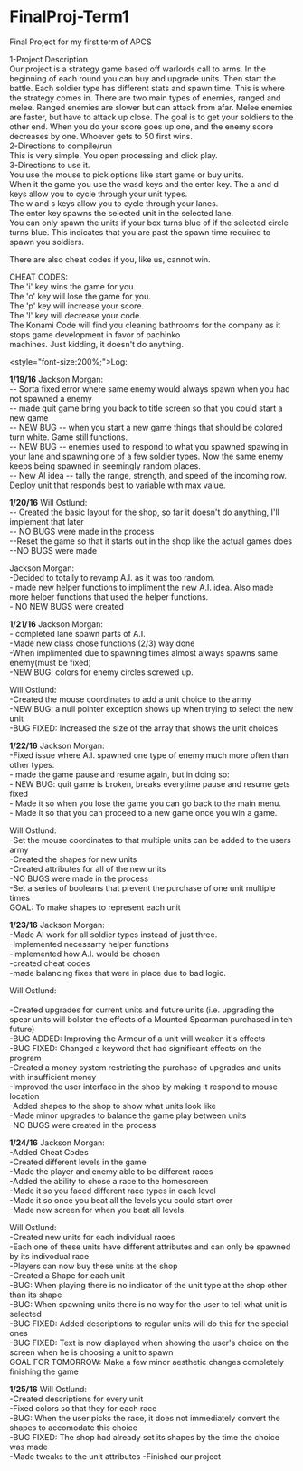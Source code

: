 # FinalProj-Term1
Final Project for my first term of APCS


1-Project Description <br>
Our project is a strategy game based off warlords call to arms. In the beginning 
of each round you can buy and upgrade units. Then start the battle. Each soldier type has different stats and spawn time.
This is where the strategy comes in. There are two main types of enemies, ranged and melee. Ranged enemies are slower
but can attack from afar. Melee enemies are faster, but have to attack up close. The goal is to get your soldiers to the other end.
When you do your score goes up one, and the enemy score decreases by one. Whoever gets to 50 first wins.<br>
2-Directions to compile/run<br>
This is very simple. You open processing and click play. <br>
3-Directions to use it.<br>
You use the mouse to pick options like start game or buy units.<br>
When it the game you use the wasd keys and the enter key. The a and d keys allow you to cycle through your unit types.<br>
The w and s keys allow you to cycle through your lanes. <br>
The enter key spawns the selected unit in the selected lane. <br>
You can only spawn the units if your box turns blue of if the selected circle turns blue.
This indicates that you are past the spawn time required to spawn you soldiers.<br>

There are also cheat codes if you, like us, cannot win. <br>

CHEAT CODES: <br>
The 'i' key wins the game for you. <br>
The 'o' key will lose the game for you.<br>
The 'p' key will increase your score.<br>
The 'l' key will decrease your code.<br>
The Konami Code will find you cleaning bathrooms for the company as it stops game development in favor of pachinko <br>
machines. Just kidding, it doesn't do anything. <br> 

<style="font-size:200%;">Log:</style>

<b>1/19/16</b>
Jackson Morgan:<br>
 	-- Sorta fixed error where same enemy would always spawn when you had not spawned a enemy<br>
 	-- made quit game bring you back to title screen so that you could start a new game <br>
 	-- NEW BUG -- when you start a new game things that should be colored turn white. Game still functions.<br>
 	-- NEW BUG -- enemies used to respond to what you spawned spawing in your lane and spawning one of a few soldier types. Now the same enemy keeps being spawned in seemingly random places.<br>
	-- New AI idea -- tally the range, strength, and speed of the incoming row. Deploy unit that responds best to variable with max value.<br>

<b>1/20/16</b>
Will Ostlund:<br>
	-- Created the basic layout for the shop, so far it doesn't do anything, I'll implement that later<br>
	-- NO BUGS were made in the process<br>
	--Reset the game so that it starts out in the shop like the actual games does<br>
	--NO BUGS were made<br>

Jackson Morgan: <br>
	-Decided to totally to revamp A.I. as it was too random. <br>
	- made new helper functions to impliment the new A.I. idea. Also made more helper functions that used the helper functions.<br>
	- NO NEW BUGS were created<br>


<b>1/21/16</b>
Jackson Morgan: <br>
	- completed lane spawn parts of A.I.<br>
	-Made new class chose functions (2/3)  way done<br>
        -When implimented due to spawning times almost always spawns same enemy(must be fixed)<br>
	-NEW BUG: colors for enemy circles screwed up.<br>

Will Ostlund:<br>
	-Created the mouse coordinates to add a unit choice to the army<br>
	-NEW BUG: a null pointer exception shows up when trying to select the new unit<br>
	-BUG FIXED: Increased the size of the array that shows the unit choices<br>

<b>1/22/16</b> 
Jackson Morgan:<br>
	-Fixed issue where A.I. spawned one type of enemy much more often than other types.<br>
        - made the game pause and resume again, but in doing so:<br>
	- NEW BUG: quit game is broken, breaks everytime pause and resume gets fixed<br>
	- Made it so when you lose the game you can go back to the main menu.<br>
	- Made it so that you can proceed to a new game once you win a game.<br>

Will Ostlund:<br>
	-Set the mouse coordinates to that multiple units can be added to the users army<br>
	-Created the shapes for new units<br>
	-Created attributes for all of the new units<br>
	-NO BUGS were made in the process<br>
	-Set a series of booleans that prevent the purchase of one unit multiple times<br>
	GOAL: To make shapes to represent each unit

<b>1/23/16</b>
Jackson Morgan:<br>
	-Made AI work for all soldier types instead of just three.<br>
        -Implemented necessarry helper functions<br>
	-implemented how A.I. would be chosen<br>
        -created cheat codes<br>
	-made balancing fixes that were in place due to bad logic.<br>

Will Ostlund:<br><br>
	-Created upgrades for current units and future units (i.e. upgrading the spear units will bolster the effects of a Mounted Spearman purchased in teh future)<br>
	-BUG ADDED: Improving the Armour of a unit will weaken it's effects<br>
	-BUG FIXED: Changed a keyword that had significant effects on the program<br>
	-Created a money system restricting the purchase of upgrades and units with insufficient money<br>
	-Improved the user interface in the shop by making it respond to mouse location<br>
	-Added shapes to the shop to show what units look like<br>
	-Made minor upgrades to balance the game play between units<br>
	-NO BUGS were created in the process<br>

<b>1/24/16</b>
Jackson Morgan:<br>
	-Added Cheat Codes<br>
	-Created different levels in the game <br>
	-Made the player and enemy able to be different races<br>
	-Added the ability to chose a race to the homescreen<br>
	-Made it so you faced different race types in each level <br>
	-Made it so once you beat all the levels you could start over<br>
	-Made new screen for when you beat all levels.<br>

Will Ostlund: <br>
    	-Created new units for each individual races<br>
	-Each one of these units have different attributes and can only be spawned by its indivodual race<br>
	-Players can now buy these units at the shop<br>
	-Created a Shape for each unit<br>
	-BUG: When playing there is no indicator of the unit type at the shop other than its shape<br>
	-BUG: When spawning units there is no way for the user to tell what unit is selected <br>
	-BUG FIXED: Added descriptions to regular units will do this for the special ones <br>
	-BUG FIXED: Text is now displayed when showing the user's choice on the screen when he is choosing a unit to spawn <br>
	GOAL FOR TOMORROW: Make a few minor aesthetic changes completely finishing the game

<b>1/25/16</b>
Will Ostlund: <br>
	-Created descriptions for every unit<br>
	-Fixed colors so that they for each race<br>
	-BUG: When the user picks the race, it does not immediately convert the shapes to accomodate this choice<br>
	-BUG FIXED: The shop had already set its shapes by the time the choice was made<br>
	-Made tweaks to the unit attributes
	-Finished our project
